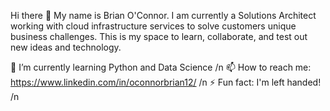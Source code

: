 Hi there 👋 My name is Brian O'Connor. I am currently a Solutions Architect working with cloud infrastructure services to solve customers unique business challenges. This is my space to learn, collaborate, and test out new ideas and technology. 

🌱 I’m currently learning Python and Data Science /n
📫 How to reach me: https://www.linkedin.com/in/oconnorbrian12/ /n
⚡ Fun fact: I'm left handed! /n

